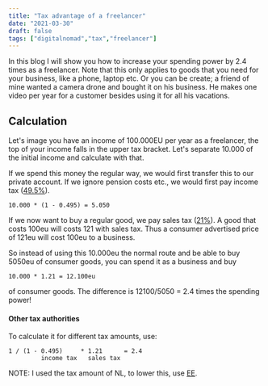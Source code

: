 ```yaml
---
title: "Tax advantage of a freelancer"
date: "2021-03-30"
draft: false
tags: ["digitalnomad","tax","freelancer"]
---
```


In this blog I will show you how to increase your spending power
by 2.4 times as a freelancer.
Note that this only applies to goods that you need for your business,
like a phone, laptop etc.
Or you can be create; a friend of mine wanted a camera drone and bought it on his business.
He makes one video per year for a customer besides using it for all his vacations.


## Calculation

Let's image you have an income of 100.000EU per year as a freelancer,
the top of your income falls in the upper tax bracket.
Let's separate 10.000 of the initial income and calculate with that.

If we spend this money the regular way,
we would first transfer this to our private account.
If we ignore pension costs etc., we would first pay
income tax ([49.5%](https://www.nibud.nl/consumenten/inkomstenbelasting/)).
```
10.000 * (1 - 0.495) = 5.050
```

If we now want to buy a regular good,
we pay sales tax ([21%](https://www.belastingdienst.nl/wps/wcm/connect/bldcontentnl/belastingdienst/zakelijk/btw/tarieven_en_vrijstellingen/goederen_diensten_21_btw/)).
A good that costs 100eu will costs 121 with sales tax.
Thus a consumer advertised price of 121eu will cost 100eu
to a business.

So instead of using this 10.000eu the normal route and be able to buy
5050eu of consumer goods,
you can spend it as a business and buy
```
10.000 * 1.21 = 12.100eu
```
of consumer goods.
The difference is 12100/5050 = 2.4 times the spending power!

#### Other tax authorities

To calculate it for different tax amounts, use:
```
1 / (1 - 0.495)     * 1.21      = 2.4
         income tax   sales tax
```

NOTE: I used the tax amount of NL, to lower this,
use [EE](https://e-resident.gov.ee/start-a-company/).
